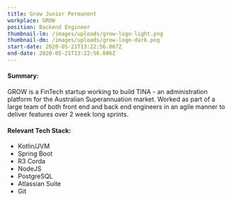 ```yaml
---
title: Grow Junior Permanent
workplace: GROW
position: Backend Engineer
thumbnail-lm: /images/uploads/grow-logo-light.png
thumbnail-dm: /images/uploads/grow-logo-dark.png
start-date: 2020-05-21T13:22:56.067Z
end-date: 2020-05-21T13:22:56.086Z
---
```


#### Summary:

GROW is a FinTech startup working to build TINA - an administration platform for the Australian Superannuation market. Worked as part of a large team of both front end and back end engineers in an agile manner to deliver features over 2 week long sprints.

#### Relevant Tech Stack:

- Kotlin/JVM
- Spring Boot
- R3 Corda
- NodeJS
- PostgreSQL
- Atlassian Suite
- Git
